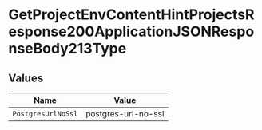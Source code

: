 # GetProjectEnvContentHintProjectsResponse200ApplicationJSONResponseBody213Type


## Values

| Name                | Value               |
| ------------------- | ------------------- |
| `PostgresUrlNoSsl`  | postgres-url-no-ssl |